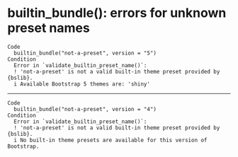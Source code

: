 # builtin_bundle(): errors for unknown preset names

    Code
      builtin_bundle("not-a-preset", version = "5")
    Condition
      Error in `validate_builtin_preset_name()`:
      ! 'not-a-preset' is not a valid built-in theme preset provided by {bslib}.
      i Available Bootstrap 5 themes are: 'shiny'

---

    Code
      builtin_bundle("not-a-preset", version = "4")
    Condition
      Error in `validate_builtin_preset_name()`:
      ! 'not-a-preset' is not a valid built-in theme preset provided by {bslib}.
      i No built-in theme presets are available for this version of Bootstrap.

